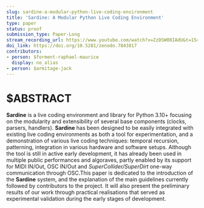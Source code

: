 ```yaml
---
slug: sardine-a-modular-python-live-coding-environment
title: 'Sardine: A Modular Python Live Coding Environment'
type: paper
status: proof
submission_type: Paper-Long
stream_recording_url: https://www.youtube.com/watch?v=ZzDSW08IAdU&t=1548s
doi_link: https://doi.org/10.5281/zenodo.7843817
contributors:
- person: $forment-raphael-maurice
  display: no_alias
- person: $armitage-jack
---
```


# $ABSTRACT

**Sardine** is a live coding environment and library for Python 3.10+ focusing on the modularity and extensibility of several base components (clocks, parsers, handlers). **Sardine** has been designed to be easily integrated with existing live coding environments as both a tool for experimentation, and a demonstration of various live coding techniques: temporal recursion, patterning, integration in various hardware and software setups. Although the tool is still in active early development, it has already been used in multiple public performances and algoraves, partly enabled by its support for MIDI IN/Out, OSC IN/Out and *SuperCollider/SuperDirt* one-way communication through OSC.This paper is dedicated to the introduction of the **Sardine** system, and the explanation of the main guidelines currently followed by contributors to the project. It will also present the preliminary results of our work through practical realisations that served as experimental validation during the early stages of development.
